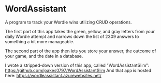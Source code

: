 # WordAssistant
A program to track your Wordle wins utilizing CRUD operations.

The first part of this app takes the green, yellow, and gray letters from your daily Wordle attempt and narrows down the list of 2309 answers to something a bit more manageable.

The second part of the app then lets you store your answer, the outcome of your game, and the date in a database.

I wrote a stripped-down version of this app, called "WordAssistantSlim":  https://github.com/joakes0797/WordAssistantSlim
And that app is hosted here:  https://wordleassistant.azurewebsites.net/
